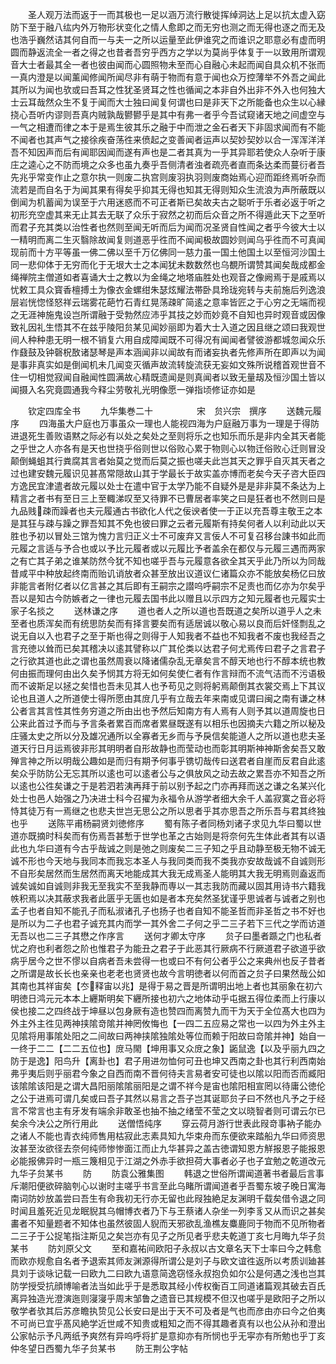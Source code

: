 <!-- { "loadSidebar": true } -->
　　圣人观万法而返于一而其极也一足以涵万流行散徙挥绰洞达上足以抗太虚入窈防下至于融八纮内外万物形状变化之情人愈即之而无穷也测之而无得也逐之而无及也浩乎巍然诘其何自而一与夫一之所以运量至此伊谁究之而谁识之耶意必有虚而明圆而静返流全一者之得之也昔者吾穷乎西方之学以为莫尚乎体复于一以致用所谓观音大士者最其全一者也彼由闻而心圆照物未至而心自融心未起而闻自具众机不张而一真内澄是以闻薰闻修闻所闻尽非有萌于物而有意于闻也众万控薄举不外吾之闻此其所以为闻也欤或曰吾耳之性犹圣贤耳之性也循闻之本非自外出非不外入也何独大士云耳哉然众生不复于闻而大士独曰闻复何谓也曰是非天下之所能备也众生以心縁挠心吾听内谬则吾真内贼孰哉鬰鬰乎是其中有弗一者乎今吾试窥诸天地之间虚空与一气之相遭而律之本于是焉生彼其乐之融于中而泄之金石者天下非固求闻而有不能不闻者也其声气之接徐疾奋荡徃来偾起之变善闻者运声以契妙契妙以合一浑浑洋洋吾不知因声而后有闻耶因闻而遂有声也是二者其真为一乎其异耶若使众人杂听于康庄之逵心之不防而境之众多也虽九奏乎吾侧清者浊者疏亮者直而条达柔而蔓衍者吾先兆乎常变作止之意尔执一则废二执宫则废羽执羽则废商始焉心迎而距终焉听杂而流若是而自名于为闻其果有得矣乎抑其无得也知其无得则知众生流浪为声所蔽既以倒闻为机蓄闻为误至于六用迷惑而不可正者斯已矣故夫古之聪听于乐者必返于听之初形充空虚其来无止其去无联了众乐于寂然之初而后众音之所不得遁此天下之至听而君子充其类以治性者也然则至闻无听而后为闻而况圣贤自性闻之者乎今彼大士以一精明而离二生灭翳除故闻复则道恶乎徃而不闻闻极故圆妙则闻乌乎徃而不可真闻现前而十方平等虽一佛二佛以至千万亿佛同一慈力虽一国土他国土以至恒河沙国土同一悲仰体于无穷而化于无垠大士之本闻犹未数数然也乌覩所谓赞其闻矣哉成都金绳禅院主僧道如者喜诵大士之教以为金绳之地塔庙胜处也观音之像阙焉于是戚焉以忧敕工具众寳香檀搏土为像衣金螺绀朱瑟炫耀法帯卧具玲珑宛转与夫前施后列逸浪层岩恍惚怪怒祥云瑞雾花葩竹石青红晃荡疎旷简逺之意率皆匠之于心穷之无端而视之无涯神施鬼设岂所谓融于受勃然应沛乎其技之妙而妙竟不自知也异时观音或因像致礼因礼生悟其不在兹乎陵阳贠某见闻妙丽即为着大士入道之因且继之颂曰我观世间人种种患无明一根不销复六用自成障闻既不可得况有闻闻者譬彼游都城忽闻众乐作鼗鼓及钟磬柷敔诸瑟琴是声本涵闻非以闻故有而诸妄执者先修声所在即声以为闻是事非真实如是倒闻机未几闻变灭循声故流转旋流获无妄如文殊所说稽首观世音不住一切相觉寂闻自融闻性圆满故心精既遗闻是则真闻者以致无量刼及恒沙国土皆以闻摄入名究竟圆通我今释尘劳敬礼光明像愿一弹指顷修证亦如是






　　钦定四库全书
　　九华集巻二十　　　　　宋　贠兴宗　撰序
　　送魏元履序
　　四海虽大户庭也万事虽众一理也人能视四海为户庭融万事为一理是于得防进退死生善败语黙之际必有以处之矣处之至则将乐之也知乐而乐是非内全其天者能之乎世之人亦各有是天也世挠乎俗则世以俗败心累于物则心以物迁俗败心迁则冒没颠倒蝇蛆其行粪腐其言者始莫之觉而后莫之振也嗟夫此岂其天之罪乎自灭其天者之过也建安魏元履识见甚髙常隠故山其于学最长于故实盖亦博而老矣今天子咨大臣四方逸民宜津遣者故元履以处士在遣中官于太学乃能不自疑外是是非非莫不条达为上精言之者书有至日三上至輙涕叹至又待罪不已曹居者率笑之曰是狂者也不然则曰是九品贱疎而躁者也夫元履通古书欲化人代之佞谀者使一于正以充吾尊主敬王之本是其狂与疎与躁之罪吾知其不免也彼曰罪之云者元履斯有持矣何者人以利动此以天胜也予初以冒处三馆为愧力言归正义士不可废弃又言佞人不可复召移台諌书如此而元履之言适与予合也或以予比元履者或以元履比予者盖余在都仅与元履三遇而两家之有亡其子弟之谁某防然今犹不知也嗟乎吾与元履意各欲全其天乎此乃所以为同哉昔咸平中种放起终南而贻讥诮放者众甚至放出议道议仁诸篇众亦不能放矣杨亿曰放非能言者附亿者以亿言甚之其后即有王嗣宗之譛呜呼嗣宗不足责也而亿亦为尔矣乎吾以是知古今防嫉者之一律也元履去国书此以赠且以示四方之知元履者也元履实士家子名掞之
　　送林谦之序
　　道也者人之所以道也吾既道之矣所以道乎人之未至者也质浑矣而有统思防矣而有择言要矣而有适居诚以敬心易以良而后奸怪剽乱之说无自以入也君子之至于斯也得之则得于人知我者不益也不知我者不废也我经吾之言充徳以耸而已矣其稽决以逺其譬称以广其伦类以达君子何尤焉传曰君子之言君子之行欲其道也此之谓也虽然周衰以降诸儒杂乱无章矣言不醇天地也行不醇本统也教何由振而理何由出久矣予悯其方将无如何矣使仁者有作言辩而不流气洁而不污语极而不诐斯足以拯之矣惜也吾未见其人也予苟见之则将躬焉颠倒其衣裳交焉上下其议论也且道人之所道使士得所愿由其庻几乎有立哉去年来南或见谓曰闽之南有谦之林公者言其言性其性务穷道之所由出也予然后知南方有人焉有人则予其以道周旋也日公来此首过予而与予言条者累百而席者累昼既遂有以相乐也因摘夫六籍之所以秘及庄骚太史之所以分及雄况通所以全寡者无乡而与予戾信矣能道人之所以道也悲夫圣道天行日月运焉彼非形其明明者自形故静也而莹动也而彰其明斯神神斯舍矣吾又敢殚言神之所以明哉公趣如是而归有期予何事乎镌切哉传曰送君者自崖而反君自此逺矣众乎防防公无忘其所以逺也可以逺者公与之俱放风之动去故之累吾亦不知吾之所以逺也公徃矣谦之于是若泗若洟再拜于前以别予起之门亦再拜而送之谦之名某兴化处士也邑人始强之乃决进士科今召擢为永福令从游学者细大余千人盖寂寞之音必将恃其徒万有一焉继之也悲夫世岂无思公之所以思者乎其亦思吾之所乐吾与君其终独也乎
　　送陈平甫杨嗣贤刘徳修序
　　蜀有陈子者同杨刘诸子求见九华曰蜀以世道亦既摘时科矣而有伤焉吾甚慙于世学也革之古始则是将奈何先生体此者其有以语此也九华曰道有今古乎哉诚之则是弛之则废矣二三子知之乎且动静至极无物不诚无诚不形也今天地与我同本而我忘本圣人与我同类而我不类我亦安故哉诚不自诚则形不自形矣居然而生居然而离天地能成其大我无成焉圣人能明其大我无明焉则盍返而诚矣诚如自诚则非我无至我实不至我静而専以一其志我防而藏以固其用诗书六籍我帙积焉以决其蔽求我者此匮乎无匮也如是者本充矣然圣犹谨乎思诚者与诚者之别也孟子也者自知不能孔子而私淑诸孔子也扬子也者自知不能圣哲而非圣哲之书不好也是所以为二子也君子诚充其内而学一其外舍二子何之乎二三子若下三代之学而访道无吾以也二三子其懋之作序言
　　送何才卿太守序
　　贠子曰墨者踬之门也私者忧之府也利者怨之阶也惟君子为能丑之君子于此恶其行厥病不行厥道君子欲道乎欲病乎居今之世不憀以自病者吾未尝得一也或曰不有何公者乎公之来典州也反子昔者之所谓是故长长也亲亲也老老也贤贤也故今言明徳者以何而首之贠子曰果然哉公如其南也其祥宙矣【冭释宙以兆】是得于易之晋是所谓明出地上者也其丽象在初六明徳日鸿元元本本上纒斯明矣下纒所接也初六之地体动乎屯据五得位柔而上行康以侯也接二之四终战于坤昼以包身厥有造也赞四而离赞九而干为天于全位髙大也四为外主外主徃见两神挟隂竒隂并神罔攸悔也【一四二五应易之常也一以四为外主外主见隂将用事隂处阳之二间故曰两神挟隂独隂处等位而赖于阳故曰竒隂并神】始自一一终于二二【二二五位也】庻马閙【坤用事又众庻之象】鼫鼠逸【以及乎丽九四之防于是逸】阳鸟升【离卦也】君子用进勿恤何可丑也坤又西南之卦也其行利西南始弗乎夷后则乎丽君今象之自西而南不晋何待夫言易者安可徒也以隂以阳而否而臧阳该隂隂该阳是之谓大昌阳丽隂隂丽阳是之谓不祥今是宙也隂阳相宣罔以待庸公徳伦之公于进焉可谓几矣或曰吾子其然以易言之吾子岂其诞耶贠子曰不然也凡予之于经言不常言也主有牙发有端余非敢圣也抽不抽之绪莹不莹之文以晓智者则可谓云尔已矣余今决公之所行用此
　　送僧悟纯序
　　穿云荷月游行世表此叚竒事衲子能办之诸人不能也青衣纯师售用枯寂此志素具知九华束舟而东便欲来踏船九华曰师资思汝甚至汝欲径去奈何纯师惨惨面江而止九华甚异之盖古徳谓知恩方觧报恩子能报恩必能报佛异时一瓶三篾相见于江湖之外赤手欲担荷大事者必子也子宜勉之乾道改元九华子贠某书
　　防
　　防袁公雅集图
　　韩退之世俗所谓闻道著书者最后言事斥潮阳便欲碎脑刳心以谢时主嗟乎书言至此乌睹所谓闻道者乎吾蜀东坡子晚日寓海南词防妙放盖尝曰吾生有命我初无行亦无留也此叚独絶足友渊明千载矣借令退之同时闻且羞死近见龙眠貎其乌帽博衣者乃下与王蔡诸人杂坐一列李豸又从而识之甚矣畵者不知量题者不知体也虽然彼固人貎而天邪欲乱渔樵友麋鹿同于物而不见所物者二三子于公捉笔指注斯见之矣岂亦有见子之所见者乎悲夫乾道丁亥七月晦九华子贠某书
　　防刘原父文
　　至和嘉祐间欧阳子永叔以古文章名天下士率曰今之韩愈而欧亦规愈自名者予退索其师友渊源得所谓公是刘子与欧文谊徃返所以考质训廸甚具刘于谈咏记载一曰欧九二曰欧九语意简逸窃怪永叔抱负如尔公是何遇之浅也岂其防学授受抗顔博喻者法当如此乎于是悉取其经小传权衡百工同道诸篇观其破去百氏离异独造光澄演迤则寖寖乎周末邹鲁之遗音已其规模不但汉也嗟乎是欧阳子之所以敬学者欤其后苏彦瞻执贽见公长安曰是出于天不可及者是气也而彦由亦曰今之伯夷不可尚已宜乎髙风絶学近世咸不知贵或粗知之而不得其趣者真有以也公从孙和澄出公家帖示予凡两纸予爽然有异呜呼将扩是意抑亦有所悯也乎无寜亦有所勉也乎丁亥仲冬望日西蜀九华子贠某书
　　防王荆公字帖
